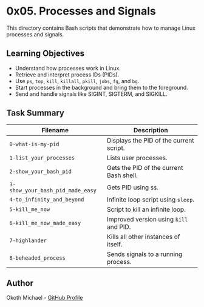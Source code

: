 # 0x05. Processes and Signals

This directory contains Bash scripts that demonstrate how to manage Linux processes and signals.

## Learning Objectives

- Understand how processes work in Linux.
- Retrieve and interpret process IDs (PIDs).
- Use `ps`, `top`, `kill`, `killall`, `pkill`, `jobs`, `fg`, and `bg`.
- Start processes in the background and bring them to the foreground.
- Send and handle signals like SIGINT, SIGTERM, and SIGKILL.

## Task Summary

| Filename                   | Description                                      |
|----------------------------|--------------------------------------------------|
| `0-what-is-my-pid`         | Displays the PID of the current script.          |
| `1-list_your_processes`    | Lists user processes.                            |
| `2-show_your_bash_pid`     | Gets the PID of the current Bash shell.          |
| `3-show_your_bash_pid_made_easy` | Gets PID using `$$`.                   |
| `4-to_infinity_and_beyond` | Infinite loop script using `sleep`.              |
| `5-kill_me_now`            | Script to kill an infinite loop.                 |
| `6-kill_me_now_made_easy`  | Improved version using `kill` and PID.           |
| `7-highlander`             | Kills all other instances of itself.             |
| `8-beheaded_process`       | Sends signals to a running process.              |

## Author

Okoth Michael - [GitHub Profile](https://github.com/mike40100k)
